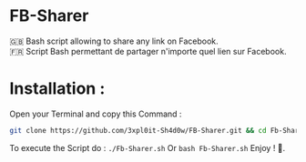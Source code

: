 # FB-Sharer
🇬🇧 Bash script allowing to share any link on Facebook.<br>
🇫🇷 Script Bash permettant de partager n'importe quel lien sur Facebook.
# Installation :
Open your Terminal and copy this Command :
```bash
git clone https://github.com/3xpl0it-Sh4d0w/FB-Sharer.git && cd Fb-Sharer && chmod +x Fb-Sharer.sh
```
To execute the Script do : ```./Fb-Sharer.sh``` Or ```bash Fb-Sharer.sh``` Enjoy ! 🙂.
